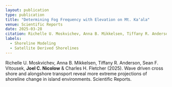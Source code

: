 ```yaml
---
layout: publication
type: publication
title: "Determining Fog Frequency with Elevation on Mt. Kaʻala"
venue: Scientific Reports
date: 2025-03-28
citation: Richelle U. Moskvichev, Anna B. Mikkelsen, Tiffany R. Anderson, Sean F. Vitousek, Joel C. Nicolow & Charles H. Fletcher (2025). Wave driven cross shore and alongshore transport reveal more extreme projections of shoreline change in island environments. Scientific Reports.
labels:
  - Shoreline Modeling
  - Satellite Derived Shorelines
---
```



Richelle U. Moskvichev, Anna B. Mikkelsen, Tiffany R. Anderson, Sean F. Vitousek, **Joel C. Nicolow** & Charles H. Fletcher (2025). Wave driven cross shore and alongshore transport reveal more extreme projections of shoreline change in island environments. Scientific Reports.
